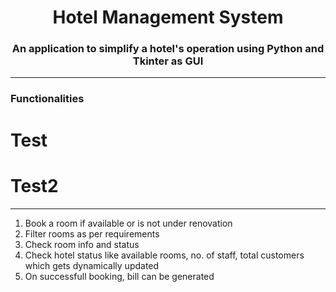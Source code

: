 <h1 align="center">Hotel Management System</h1>
<h3 align="center">An application to simplify a hotel's operation using Python and Tkinter as GUI</h3>

------------------------------------------------------------------------------------------------------
<h3>Functionalities</h3>
<h1>Test</h1>
<h1>Test2</h1>

------------------------------------------------------------------------------------------------------
<ol>
<li>Book a room if available or is not under renovation</li>
<li>Filter rooms as per requirements</li>
<li>Check room info and status</li>
<li>Check hotel status like available rooms, no. of staff, total customers which gets dynamically updated</li>
<li>On successfull booking, bill can be generated</li>
</ol>
